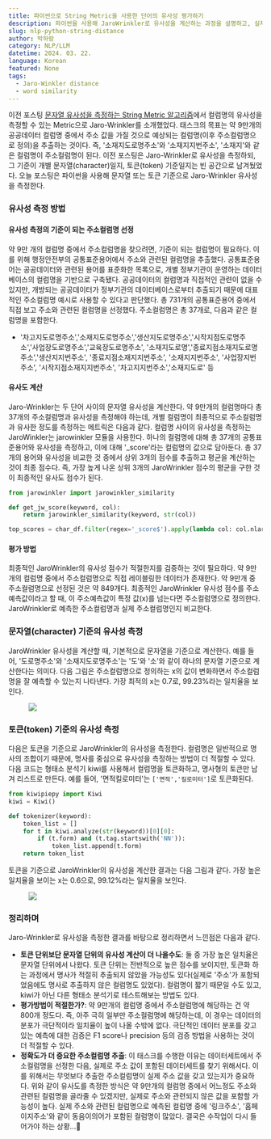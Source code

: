 ```yaml
---
title: 파이썬으로 String Metric을 사용한 단어의 유사성 평가하기
description: 파이썬을 사용해 JaroWrinkler로 유사성을 계산하는 과정을 설명하고, 실제 결과의 검증방법에 대해 알아보자.
slug: nlp-python-string-distance
author: 박하람
category: NLP/LLM
datetime: 2024. 03. 22.
language: Korean
featured: None
tags:
  - Jaro-Winkler distance
  - word similarity
---
```


이전 포스팅 [문자열 유사성을 측정하는 String Metric 알고리즘](/blog/nlp-string-distance)에서 컬럼명의 유사성을 측정할 수 있는 Metric으로 Jaro-Wrinkler를 소개했었다. 태스크의 목표는 약 9만개의 공공데이터 컬럼명 중에서 주소 값을 가질 것으로 예상되는 컬럼명(이후 주소컬럼명으로 정의)을 추출하는 것이다. 즉, '소재지도로명주소'와 '소재지지번주소', '소재지'와 같은 컬럼명이 주소컬럼명이 된다. 이전 포스팅은 Jaro-Wrinkler로 유사성을 측정하되, 그 기준이 개별 문자열(character)일지, 토큰(token) 기준일지는 빈 공간으로 남겨뒀었다. 오늘 포스팅은 파이썬을 사용해 문자열 또는 토큰 기준으로 Jaro-Wrinkler 유사성을 측정한다.

### 유사성 측정 방법

#### 유사성 측정의 기준이 되는 주소컬럼명 선정

약 9만 개의 컬럼명 중에서 주소컬럼명을 찾으려면, 기준이 되는 컬럼명이 필요하다. 이를 위해 행정안전부의 공통표준용어에서 주소와 관련된 컬럼명을 추출했다. 공통표준용어는 공공데이터와 관련된 용어를 표준화한 목록으로, 개별 정부기관이 운영하는 데이터베이스의 컬럼명을 기반으로 구축됐다. 공공데이터의 컬럼명과 직접적인 관련이 없을 수 있지만, 개방되는 공공데이터가 정부기관의 데이터베이스로부터 추출되기 때문에 대표적인 주소컬럼명 예시로 사용할 수 있다고 판단했다. 총 731개의 공통표준용어 중에서 직접 보고 주소와 관련된 컬럼명을 선정했다. 주소컬럼명은 총 37개로, 다음과 같은 컬럼명을 포함한다.

- '차고지도로명주소','소재지도로명주소','생산지도로명주소','시작지점도로명주소','사업장도로명주소','교육장도로명주소', '소재지도로명','종료지점소재지도로명주소','생산지지번주소', '종료지점소재지지번주소', '소재지지번주소', '사업장지번주소', '시작지점소재지지번주소', '차고지지번주소','소재지도로' 등

#### 유사도 계산

Jaro-Wrinkler는 두 단어 사이의 문자열 유사성을 계산한다. 약 9만개의 컬럼명마다 총 37개의 주소컬럼명과 유사성을 측정해야 하는데, 개별 컬럼명이 최종적으로 주소컬럼명과 유사한 정도를 측정하는 메트릭은 다음과 같다. 컬럼명 사이의 유사성을 측정하는 JaroWinkler는 jarowinkler 모듈을 사용한다. 하나의 컬럼명에 대해 총 37개의 공통표준용어와 유사성을 측정하고, 이에 대해 '\_score'라는 컬럼명의 값으로 담아둔다. 총 37개의 용어와 유사성을 비교한 것 중에서 상위 3개의 점수를 추출하고 평균을 계산하는 것이 최종 점수다. 즉, 가장 높게 나온 상위 3개의 JaroWrinkler 점수의 평균을 구한 것이 최종적인 유사도 점수가 된다.

```py
from jarowinkler import jarowinkler_similarity

def get_jw_score(keyword, col):
    return jarowinkler_similarity(keyword, str(col))

top_scores = char_df.filter(regex='_score$').apply(lambda col: col.nlargest(3).mean(), axis=1)
```

#### 평가 방법

최종적인 JaroWrinkler의 유사성 점수가 적절한지를 검증하는 것이 필요하다. 약 9만개의 컬럼명 중에서 주소컬럼명으로 직접 레이블링한 데이터가 존재한다. 약 9만개 중 주소컬럼명으로 선정된 것은 약 849개다. 최종적인 JaroWrinkler 유사성 점수를 주소예측값이라고 할 때, 이 주소예측값이 특정 값(x)를 넘는다면 주소컬럼명으로 정의한다. JaroWrinkler로 예측한 주소컬럼명과 실제 주소컬럼명인지 비교한다.

### 문자열(character) 기준의 유사성 측정

JaroWrinkler 유사성을 계산할 때, 기본적으로 문자열을 기준으로 계산한다. 예를 들어, '도로명주소'와 '소재지도로명주소'는 '도'와 '소'와 같이 하나의 문자열 기준으로 계산한다는 의미다. 다음 그림은 주소컬럼명으로 정의하는 x의 값이 변화하면서 주소컬럼명을 잘 예측할 수 있는지 나타낸다. 가장 최적의 x는 0.7로, 99.23%라는 일치율을 보인다.

<figure class="flex justify-center">
    <img src="/nlp-python-string-distance/character-similarity.png" class="max-w-full">    
</figure>

### 토큰(token) 기준의 유사성 측정

다음은 토큰을 기준으로 JaroWrinkler의 유사성을 측정한다. 컬럼명은 일반적으로 명사의 조합이기 때문에, 명사를 중심으로 유사성을 측정하는 방법이 더 적절할 수 있다. 다음 코드는 형태소 분석기 kiwi를 사용해서 컬럼명을 토큰화하고, 명사형의 토큰만 남겨 리스트로 만든다. 예를 들어, '면적킬로미터'는 `['면적','킬로미터']`로 토큰화된다.

```py
from kiwipiepy import Kiwi
kiwi = Kiwi()

def tokenizer(keyword):
    token_list = []
    for t in kiwi.analyze(str(keyword))[0][0]:
        if (t.form) and (t.tag.startswith('NN')):
            token_list.append(t.form)
    return token_list
```

토큰을 기준으로 JaroWrinkler의 유사성을 계산한 결과는 다음 그림과 같다. 가장 높은 일치율을 보이는 x는 0.6으로, 99.12%라는 일치율을 보인다.

<figure class="flex justify-center">
    <img src="/nlp-python-string-distance/token-similarity.png" class="max-w-full">    
</figure>

### 정리하며

Jaro-Wrinkler로 유사성을 측정한 결과를 바탕으로 정리하면서 느낀점은 다음과 같다.

- **토큰 단위보단 문자열 단위의 유사성 계산이 더 나을수도**: 둘 중 가장 높은 일치율은 문자열 단위에서 나왔다. 토큰 단위는 전반적으로 높은 점수를 보이지만, 토큰화 하는 과정에서 명사가 적절히 추출되지 않았을 가능성도 있다(실제로 '주소'가 포함되었음에도 명사로 추출하지 않은 컬럼명도 있었다). 컬럼명이 짧기 때문일 수도 있고, kiwi가 아닌 다른 형태소 분석기로 테스트해보는 방법도 있다.
- **평가방법이 적절한가?**: 약 9만개의 컬럼명 중에서 주소컬럼명에 해당하는 건 약 800개 정도다. 즉, 아주 극히 일부만 주소컬럼명에 해당하는데, 이 경우는 데이터의 분포가 극단적이라 일치율이 높이 나올 수밖에 없다. 극단적인 데이터 분포를 갖고 있는 예측에 대한 검증은 F1 score나 precision 등의 검증 방법을 사용하는 것이 더 적절할 수 있다.
- **정확도가 더 중요한 주소컬럼명 추출**: 이 태스크를 수행한 이유는 데이터세트에서 주소컬럼명을 선정한 다음, 실제로 주소 값이 포함된 데이터세트를 찾기 위해서다. 이를 위해서는 무엇보다 추출한 주소컬럼명이 실제 주소 값을 갖고 있는지가 중요하다. 위와 같이 유사도를 측정한 방식은 약 9만개의 컬럼명 중에서 어느정도 주소와 관련된 컬럼명을 골라줄 수 있겠지만, 실제로 주소와 관련되지 않은 값을 포함할 가능성이 높다. 실제 주소와 관련된 컬럼명으로 예측된 컬럼명 중에 '링크주소', '홈페이지주소'와 같이 동음이의어가 포함된 컬럼명이 많았다. 결국은 수작업이 다시 들어가야 하는 상황...🥲
